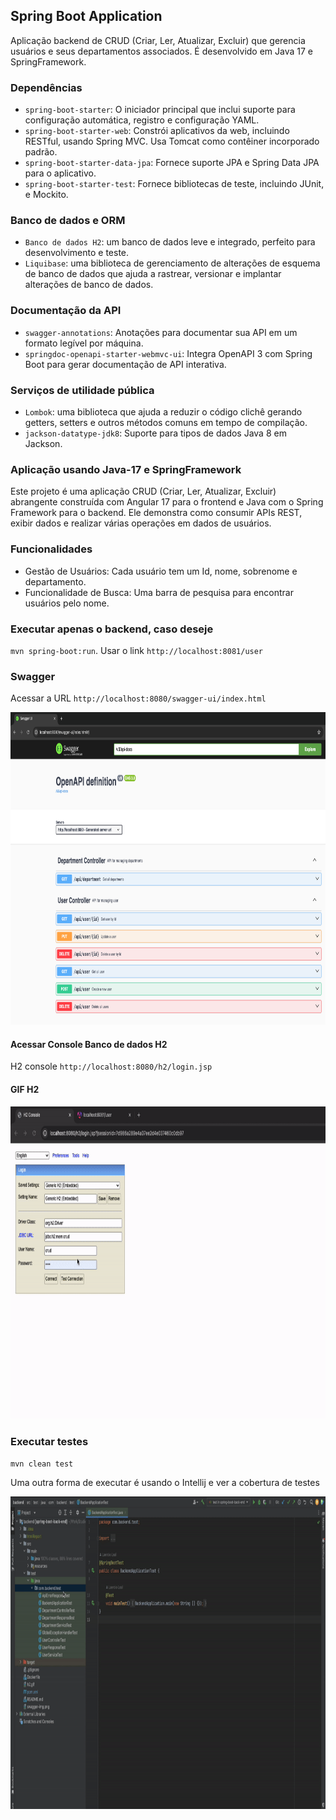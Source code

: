 ## Spring Boot Application

Aplicação backend de CRUD (Criar, Ler, Atualizar, Excluir) que gerencia usuários e seus departamentos associados. 
É desenvolvido em Java 17 e SpringFramework. 

### Dependências 
- `spring-boot-starter`: O iniciador principal que inclui suporte para configuração automática, registro e configuração YAML.
- `spring-boot-starter-web`: Constrói aplicativos da web, incluindo RESTful, usando Spring MVC. Usa Tomcat como contêiner incorporado padrão.
- `spring-boot-starter-data-jpa`: Fornece suporte JPA e Spring Data JPA para o aplicativo.
- `spring-boot-starter-test`: Fornece bibliotecas de teste, incluindo JUnit, e Mockito.

### Banco de dados e ORM
- `Banco de dados H2`: um banco de dados leve e integrado, perfeito para desenvolvimento e teste.
- `Liquibase`: uma biblioteca de gerenciamento de alterações de esquema de banco de dados que ajuda a rastrear, versionar e implantar alterações de banco de dados.

### Documentação da API
- `swagger-annotations`: Anotações para documentar sua API em um formato legível por máquina.
- `springdoc-openapi-starter-webmvc-ui`: Integra OpenAPI 3 com Spring Boot para gerar documentação de API interativa.

### Serviços de utilidade pública
- `Lombok`: uma biblioteca que ajuda a reduzir o código clichê gerando getters, setters e outros métodos comuns em tempo de compilação.
- `jackson-datatype-jdk8`: Suporte para tipos de dados Java 8 em Jackson.


### Aplicação usando Java-17 e SpringFramework
Este projeto é uma aplicação CRUD (Criar, Ler, Atualizar, Excluir) abrangente construída com Angular 17 para o frontend e Java com o Spring Framework para o backend.
Ele demonstra como consumir APIs REST, exibir dados e realizar várias operações em dados de usuários.

### Funcionalidades

- Gestão de Usuários: Cada usuário tem um Id, nome, sobrenome e departamento.
- Funcionalidade de Busca: Uma barra de pesquisa para encontrar usuários pelo nome.

### Executar apenas o backend, caso deseje
`mvn spring-boot:run`. Usar o link `http://localhost:8081/user`

### Swagger
Acessar a URL `http://localhost:8080/swagger-ui/index.html`

<img src="swagger-img.png" alt="gif" width="900" height="500">

#### Acessar Console Banco de dados H2
H2 console `http://localhost:8080/h2/login.jsp`

#### GIF H2
<img src="h2.gif" alt="gif" width="900" height="500">

### Executar testes
`mvn clean test`

Uma outra forma de executar é usando o Intellij e ver a cobertura de testes

<img src="tests.gif" alt="gif" width="900" height="500">



